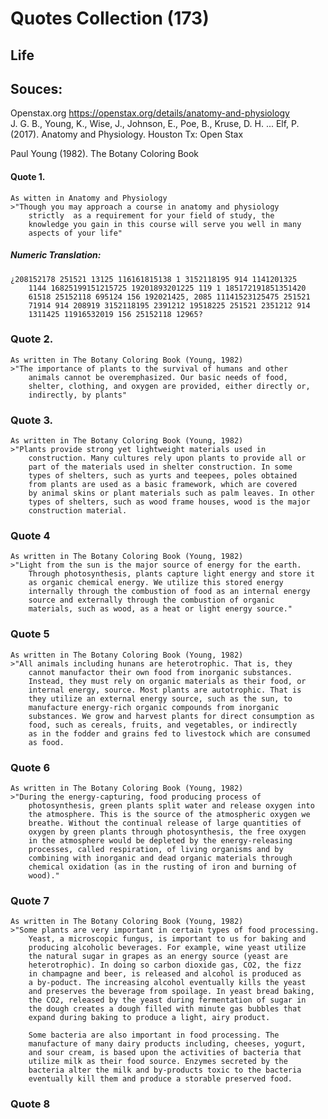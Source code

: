 # Quotes Collection (173)
## Life

## Souces:
Openstax.org https://openstax.org/details/anatomy-and-physiology  
J. G. B., Young, K., Wise, J., Johnson, E., Poe, B., 
	Kruse, D. H. ... Elf, P.(2017). Anatomy and Physiology.
	Houston Tx: Open Stax
	
Paul Young (1982). The Botany Coloring Book

#### Quote 1. 

	As witten in Anatomy and Physiology
	>"Though you may approach a course in anatomy and physiology 
		strictly  as a requirement for your field of study, the 
		knowledge you gain in this course will serve you well in many 
		aspects of your life"
#####	Numeric Translation:
	¿208152178 251521 13125 116161815138 1 3152118195 914 1141201325 
		1144 16825199151215725 19201893201225 119 1 185172191851351420
		61518 25152118 695124 156 192021425, 2085 11141523125475 251521
		71914 914 208919 3152118195 2391212 19518225 251521 2351212 914
		1311425 11916532019 156 25152118 12965?

### Quote 2.
	
	As written in The Botany Coloring Book (Young, 1982)
	>"The importance of plants to the survival of humans and other
		animals cannot be overemphasized. Our basic needs of food,
		shelter, clothing, and oxygen are provided, either directly or,
		indirectly, by plants"
		
### Quote 3.

	As written in The Botany Coloring Book (Young, 1982)
	>"Plants provide strong yet lightweight materials used in 
		construction. Many cultures rely upon plants to provide all or
		part of the materials used in shelter construction. In some 
		types of shelters, such as yurts and teepees, poles obtained 
		from plants are used as a basic framework, which are covered
		by animal skins or plant materials such as palm leaves. In other
		types of shelters, such as wood frame houses, wood is the major
		construction material.
		
### Quote 4
	
	As written in The Botany Coloring Book (Young, 1982)
	>"Light from the sun is the major source of energy for the earth. 
		Through photosynthesis, plants capture light energy and store it
		as organic chemical energy. We utilize this stored energy 
		internally through the combustion of food as an internal energy
		source and externally through the combustion of organic 
		materials, such as wood, as a heat or light energy source."
		
### Quote 5

	As written in The Botany Coloring Book (Young, 1982)
	>"All animals including hunans are heterotrophic. That is, they 
		cannot manufactor their own food from inorganic substances. 
		Instead, they must rely on organic materials as their food, or
		internal energy, source. Most plants are autotrophic. That is 
		they utilize an external energy source, such as the sun, to 
		manufacture energy-rich organic compounds from inorganic
		substances. We grow and harvest plants for direct consumption as
		food, such as cereals, fruits, and vegetables, or indirectly 
		as in the fodder and grains fed to livestock which are consumed
		as food.
		
### Quote 6

	As written in The Botany Coloring Book (Young, 1982)
	>"During the energy-capturing, food producing process of 
		photosynthesis, green plants split water and release oxygen into
		the atmosphere. This is the source of the atmospheric oxygen we
		breathe. Without the continual release of large quantities of 
		oxygen by green plants through photosynthesis, the free oxygen
		in the atmosphere would be depleted by the energy-releasing 
		processes, called respiration, of living organisms and by 
		combining with inorganic and dead organic materials through
		chemical oxidation (as in the rusting of iron and burning of 
		wood)."
		
### Quote 7

	As written in The Botany Coloring Book (Young, 1982)
	>"Some plants are very important in certain types of food processing.
		Yeast, a microscopic fungus, is important to us for baking and
		producing alcoholic beverages. For example, wine yeast utilize
		the natural sugar in grapes as an energy source (yeast are 
		heterotrophic). In doing so carbon dioxide gas, CO2, the fizz
		in champagne and beer, is released and alcohol is produced as
		a by-poduct. The increasing alcohol eventually kills the yeast
		and preserves the beverage from spoilage. In yeast bread baking,
		the CO2, released by the yeast during fermentation of sugar in
		the dough creates a dough filled with minute gas bubbles that
		expand during baking to produce a light, airy product.
		
		Some bacteria are also important in food processing. The 
		manufacture of many dairy products including, cheeses, yogurt,
		and sour cream, is based upon the activities of bacteria that 
		utilize milk as their food source. Enzymes secreted by the 
		bacteria alter the milk and by-products toxic to the bacteria
		eventually kill them and produce a storable preserved food.
		
### Quote 8

